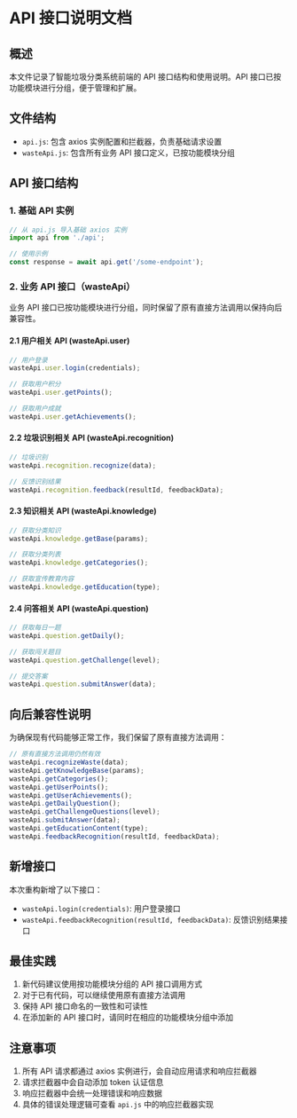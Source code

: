 # API 接口说明文档

## 概述

本文件记录了智能垃圾分类系统前端的 API 接口结构和使用说明。API 接口已按功能模块进行分组，便于管理和扩展。

## 文件结构

- `api.js`: 包含 axios 实例配置和拦截器，负责基础请求设置
- `wasteApi.js`: 包含所有业务 API 接口定义，已按功能模块分组

## API 接口结构

### 1. 基础 API 实例

```javascript
// 从 api.js 导入基础 axios 实例
import api from './api';

// 使用示例
const response = await api.get('/some-endpoint');
```

### 2. 业务 API 接口（wasteApi）

业务 API 接口已按功能模块进行分组，同时保留了原有直接方法调用以保持向后兼容性。

#### 2.1 用户相关 API (wasteApi.user)

```javascript
// 用户登录
wasteApi.user.login(credentials);

// 获取用户积分
wasteApi.user.getPoints();

// 获取用户成就
wasteApi.user.getAchievements();
```

#### 2.2 垃圾识别相关 API (wasteApi.recognition)

```javascript
// 垃圾识别
wasteApi.recognition.recognize(data);

// 反馈识别结果
wasteApi.recognition.feedback(resultId, feedbackData);
```

#### 2.3 知识相关 API (wasteApi.knowledge)

```javascript
// 获取分类知识
wasteApi.knowledge.getBase(params);

// 获取分类列表
wasteApi.knowledge.getCategories();

// 获取宣传教育内容
wasteApi.knowledge.getEducation(type);
```

#### 2.4 问答相关 API (wasteApi.question)

```javascript
// 获取每日一题
wasteApi.question.getDaily();

// 获取闯关题目
wasteApi.question.getChallenge(level);

// 提交答案
wasteApi.question.submitAnswer(data);
```

## 向后兼容性说明

为确保现有代码能够正常工作，我们保留了原有直接方法调用：

```javascript
// 原有直接方法调用仍然有效
wasteApi.recognizeWaste(data);
wasteApi.getKnowledgeBase(params);
wasteApi.getCategories();
wasteApi.getUserPoints();
wasteApi.getUserAchievements();
wasteApi.getDailyQuestion();
wasteApi.getChallengeQuestions(level);
wasteApi.submitAnswer(data);
wasteApi.getEducationContent(type);
wasteApi.feedbackRecognition(resultId, feedbackData);
```

## 新增接口

本次重构新增了以下接口：

- `wasteApi.login(credentials)`: 用户登录接口
- `wasteApi.feedbackRecognition(resultId, feedbackData)`: 反馈识别结果接口

## 最佳实践

1. 新代码建议使用按功能模块分组的 API 接口调用方式
2. 对于已有代码，可以继续使用原有直接方法调用
3. 保持 API 接口命名的一致性和可读性
4. 在添加新的 API 接口时，请同时在相应的功能模块分组中添加

## 注意事项

1. 所有 API 请求都通过 axios 实例进行，会自动应用请求和响应拦截器
2. 请求拦截器中会自动添加 token 认证信息
3. 响应拦截器中会统一处理错误和响应数据
4. 具体的错误处理逻辑可查看 `api.js` 中的响应拦截器实现
